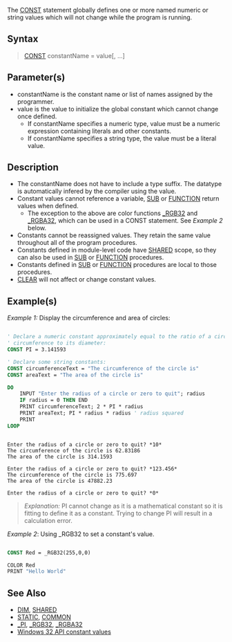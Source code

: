 The [CONST](CONST) statement globally defines one or more named numeric or string values which will not change while the program is running.

## Syntax

> [CONST](CONST) constantName = value[, ...]

## Parameter(s)

* constantName is the constant name or list of names assigned by the programmer.
* value is the value to initialize the global constant which cannot change once defined.
    - If constantName specifies a numeric type, value must be a numeric expression containing literals and other constants.
    - If constantName specifies a string type, the value must be a literal value.

## Description

* The constantName does not have to include a type suffix. The datatype is automatically infered by the compiler using the value.
* Constant values cannot reference a variable, [SUB](SUB) or [FUNCTION](FUNCTION) return values when defined.
    - The exception to the above are color functions [_RGB32](_RGB32) and [_RGBA32](_RGBA32), which can be used in a CONST statement. See *Example 2* below.
* Constants cannot be reassigned values. They retain the same value throughout all of the program procedures.
* Constants defined in module-level code have [SHARED](SHARED) scope, so they can also be used in [SUB](SUB) or [FUNCTION](FUNCTION) procedures.
* Constants defined in [SUB](SUB) or [FUNCTION](FUNCTION) procedures are local to those procedures.
* [CLEAR](CLEAR) will not affect or change constant values.

## Example(s)

*Example 1:* Display the circumference and area of circles:

```vb

' Declare a numeric constant approximately equal to the ratio of a circle's
' circumference to its diameter:
CONST PI = 3.141593

' Declare some string constants:
CONST circumferenceText = "The circumference of the circle is"
CONST areaText = "The area of the circle is"

DO
    INPUT "Enter the radius of a circle or zero to quit"; radius
    IF radius = 0 THEN END
    PRINT circumferenceText; 2 * PI * radius 
    PRINT areaText; PI * radius * radius ' radius squared
    PRINT
LOOP

```

```text

Enter the radius of a circle or zero to quit? *10*
The circumference of the circle is 62.83186
The area of the circle is 314.1593

Enter the radius of a circle or zero to quit? *123.456*
The circumference of the circle is 775.697
The area of the circle is 47882.23

Enter the radius of a circle or zero to quit? *0*

```

>  *Explanation:* PI cannot change as it is a mathematical constant so it is fitting to define it as a constant. Trying to change PI will result in a calculation error.

*Example 2*: Using _RGB32 to set a constant's value.

```vb

CONST Red = _RGB32(255,0,0)

COLOR Red
PRINT "Hello World"

```

## See Also

* [DIM](DIM), [SHARED](SHARED)
* [STATIC](STATIC), [COMMON](COMMON)
* [_PI](_PI), [_RGB32](_RGB32), [_RGBA32](_RGBA32)
* [Windows 32 API constant values](http://doc.pcsoft.fr/en-US/?6510001)
